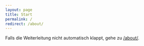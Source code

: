 ```yaml
---
layout: page
title: Start
permalink: /
redirect: /about/
---
```


Falls die Weiterleitung nicht automatisch klappt, gehe zu [/about/](/about/).

